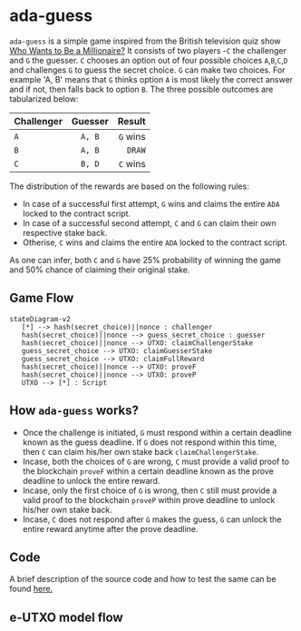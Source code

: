 # ada-guess

`ada-guess` is a simple game inspired from the British television quiz show [Who Wants to Be a Millionaire?](https://en.wikipedia.org/wiki/Who_Wants_to_Be_a_Millionaire%3F_(British_game_show))
It consists of two players  -`C` the challenger and `G` the guesser. `C` chooses an option out of four possible choices `A`,`B`,`C`,`D` and challenges `G` to guess the secret choice. `G` can make two choices. For example 'A, B' means that `G` thinks option `A` is most likely the correct answer and if not, then falls back to option `B`. The three possible outcomes are tabularized below:

| Challenger  |  Guesser    |    Result     |
| :---        |    :----:   |          ---: |
|    `A`      |    `A, B`   |    `G` wins   |
|    `B`      |    `A, B`   |    `DRAW`     |
|    `C`      |    `B, D`   |    `C` wins   |


The distribution of the rewards are based on the following rules:
* In case of a successful first attempt, `G` wins and claims the entire `ADA` locked to the contract script. 
* In case of a successful second attempt, `C` and `G` can claim their own respective stake back. 
* Otherise, `C` wins and claims the entire `ADA` locked to the contract script.

As one can infer, both `C` and `G` have 25% probability of winning the game and 50% chance of claiming their original stake.

## Game Flow

```mermaid
stateDiagram-v2 
   [*] --> hash(secret_choice)||nonce : challenger
   hash(secret_choice)||nonce --> guess_secret_choice : guesser
   hash(secret_choice)||nonce --> UTXO: claimChallengerStake
   guess_secret_choice --> UTXO: claimGuesserStake
   guess_secret_choice --> UTXO: claimFullReward
   hash(secret_choice)||nonce --> UTXO: proveF
   hash(secret_choice)||nonce --> UTXO: proveP 
   UTXO --> [*] : Script
```

## How `ada-guess` works?

* Once the challenge is initiated, `G` must respond within a certain deadline known as the guess deadline. If `G` does not respond within this
  time, then `C` can claim his/her own stake back `claimChallengerStake`.
* Incase, both the choices of `G` are wrong, `C` must provide a valid proof to the blockchain `proveF` within a certain deadline known as the prove deadline to unlock the entire reward.
* Incase, only the first choice of `G` is wrong, then `C` still must provide a valid proof to the blockchain `proveP` within prove deadline to unlock his/her own stake back. 
* Incase, `C` does not respond after `G` makes the guess, `G` can unlock the entire reward anytime after the prove deadline.


## Code

A brief description of the source code and how to test the same can be found [here.](https://github.com/srinathLN7/cdp/tree/main/src) 


## e-UTXO model flow





